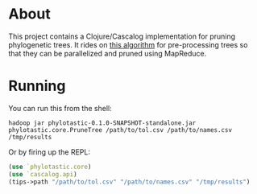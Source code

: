 # About

This project contains a Clojure/Cascalog implementation for pruning phylogenetic trees. It rides on [this algorithm](https://github.com/phylotastic/tolomatic) for pre-processing trees so that they can be parallelized and pruned using MapReduce. 

# Running

You can run this from the shell:

```shell
hadoop jar phylotastic-0.1.0-SNAPSHOT-standalone.jar phylotastic.core.PruneTree /path/to/tol.csv /path/to/names.csv /tmp/results
```

Or by firing up the REPL:

```clojure
(use `phylotastic.core)
(use `cascalog.api)
(tips->path "/path/to/tol.csv" "/path/to/names.csv" "/tmp/results")
```
